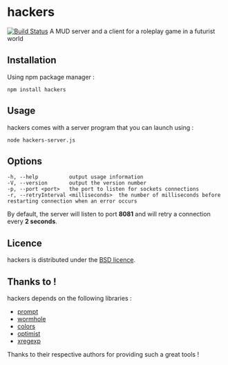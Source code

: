 # hackers #
[![Build Status](https://secure.travis-ci.org/robinouu/hackers.png?branch=master)](http://travis-ci.org/robinouu/hackers)
A MUD server and a client for a roleplay game in a futurist world

## Installation ##
Using npm package manager :

	npm install hackers
	
## Usage ##
hackers comes with a server program that you can launch using :

	node hackers-server.js
	
## Options ##

	-h, --help			output usage information
	-V, --version		output the version number
	-p, --port <port>   the port to listen for sockets connections
	-r, --retryInterval <milliseconds>	the number of milliseconds before restarting connection when an error occurs
	
By default, the server will listen to port **8081** and will retry a connection every **2 seconds**.

## Licence ##

hackers is distributed under the [BSD licence](https://github.com/robinouu/hackers/blob/master/LICENSE).

## Thanks to ! ##

hackers depends on the following libraries :
  - [prompt](https://github.com/flatiron/prompt)
  - [wormhole](https://npmjs.org/package/wormhole)
  - [colors](https://npmjs.org/package/colors)
  - [optimist](https://github.com/substack/node-optimist)
  - [xregexp](https://github.com/slevithan/xregexp)
  
Thanks to their respective authors for providing such a great tools !
